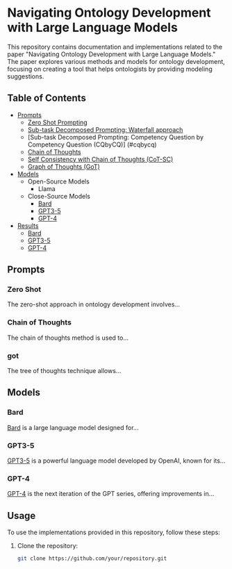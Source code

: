 # Navigating Ontology Development with Large Language Models

This repository contains documentation and implementations related to the paper "Navigating Ontology Development with Large Language Models." The paper explores various methods and models for ontology development, focusing on creating a tool that helps ontologists by providing modeling suggestions.

## Table of Contents
- [Prompts](#prompts)
  - [Zero Shot Prompting](https://github.com/saeedizade/LLMsOntology/tree/main/Prompts#zero-shot)
  - [Sub-task Decomposed Prompting: Waterfall approach](#link)
  - [Sub-task Decomposed Prompting: Competency Question by Competency Question (CQbyCQ)] (#cqbycq)
  - [Chain of Thoughts](#chain-of-thoughts)
  - [Self Consistency with Chain of Thoughts (CoT-SC)](#cot-sc)
  - [Graph of Thoughts (GoT)](#got)
- [Models](#models)
  - Open-Source Models
    - Llama
  - Close-Source Models
    - [Bard](#bard)
    - [GPT3-5](#gpt3-5)
    - [GPT-4](#gpt-4)
- [Results](#Results)
  - [Bard](#bard)
  - [GPT3-5](#gpt3-5)
  - [GPT-4](#gpt-4)
## Prompts

### Zero Shot

The zero-shot approach in ontology development involves...

### Chain of Thoughts

The chain of thoughts method is used to...

### got

The tree of thoughts technique allows...

## Models

### Bard

[Bard](https://arxiv.org/abs/2201.xxxxx) is a large language model designed for...

### GPT3-5

[GPT3-5](https://openai.com/gpt-3) is a powerful language model developed by OpenAI, known for its...

### GPT-4

[GPT-4](https://openai.com/gpt-4) is the next iteration of the GPT series, offering improvements in...

## Usage

To use the implementations provided in this repository, follow these steps:

1. Clone the repository:
   ```bash
   git clone https://github.com/your/repository.git
